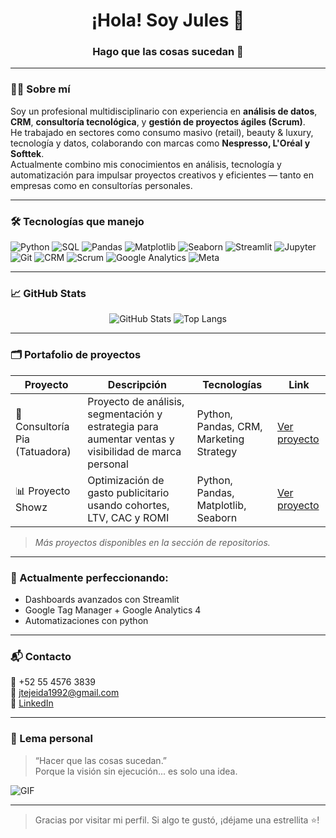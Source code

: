 <h1 align="center">¡Hola! Soy Jules 👋</h1>
<h3 align="center">Hago que las cosas sucedan 🚀</h3>

---

### 👨‍💻 Sobre mí

Soy un profesional multidisciplinario con experiencia en **análisis de datos**, **CRM**, **consultoría tecnológica**, y **gestión de proyectos ágiles (Scrum)**.  
He trabajado en sectores como consumo masivo (retail), beauty & luxury, tecnología y datos, colaborando con marcas como **Nespresso, L'Oréal y Softtek**.  
Actualmente combino mis conocimientos en análisis, tecnología y automatización para impulsar proyectos creativos y eficientes — tanto en empresas como en consultorías personales.

---

### 🛠️ Tecnologías que manejo

![Python](https://img.shields.io/badge/Python-3776AB?style=for-the-badge&logo=python&logoColor=white)
![SQL](https://img.shields.io/badge/SQL-003B57?style=for-the-badge&logo=postgresql&logoColor=white)
![Pandas](https://img.shields.io/badge/Pandas-150458?style=for-the-badge&logo=pandas&logoColor=white)
![Matplotlib](https://img.shields.io/badge/Matplotlib-11557C?style=for-the-badge)
![Seaborn](https://img.shields.io/badge/Seaborn-4B8BBE?style=for-the-badge)
![Streamlit](https://img.shields.io/badge/Streamlit-FF4B4B?style=for-the-badge&logo=streamlit&logoColor=white)
![Jupyter](https://img.shields.io/badge/Jupyter-F37626?style=for-the-badge&logo=jupyter&logoColor=white)
![Git](https://img.shields.io/badge/Git-F05032?style=for-the-badge&logo=git&logoColor=white)
![CRM](https://img.shields.io/badge/CRM-2E86C1?style=for-the-badge)
![Scrum](https://img.shields.io/badge/Scrum-6DB33F?style=for-the-badge)
![Google Analytics](https://img.shields.io/badge/Google_Analytics-E37400?style=for-the-badge&logo=googleanalytics&logoColor=white)
![Meta](https://img.shields.io/badge/Meta-0866FF?style=for-the-badge&logo=meta&logoColor=white)

---

### 📈 GitHub Stats

<p align="center">
  <img src="https://github-readme-stats.vercel.app/api?username=JulesTejeida&show_icons=true&theme=tokyonight" alt="GitHub Stats">
  <img src="https://github-readme-stats.vercel.app/api/top-langs/?username=JulesTejeida&layout=compact&theme=tokyonight" alt="Top Langs">
</p>

---

### 🗂️ Portafolio de proyectos

| Proyecto | Descripción | Tecnologías | Link |
|----------|-------------|-------------|------|
| 🎯 Consultoría Pia (Tatuadora) | Proyecto de análisis, segmentación y estrategia para aumentar ventas y visibilidad de marca personal | Python, Pandas, CRM, Marketing Strategy | [Ver proyecto](https://github.com/JulesTejeida/ConsultoriaPiaTattoArtist1) |
| 📊 Proyecto Showz | Optimización de gasto publicitario usando cohortes, LTV, CAC y ROMI | Python, Pandas, Matplotlib, Seaborn | [Ver proyecto](https://github.com/JulesTejeida/Proyecto_Showz) |

> *Más proyectos disponibles en la sección de repositorios.*

---

### 🧠 Actualmente perfeccionando:

- Dashboards avanzados con Streamlit
- Google Tag Manager + Google Analytics 4
- Automatizaciones con python

---

### 📬 Contacto

📱 +52 55 4576 3839  
📧 jtejeida1992@gmail.com  
🔗 [LinkedIn](https://www.linkedin.com/in/juliochdztejeida)

---

### 💬 Lema personal

> “Hacer que las cosas sucedan.”  
> Porque la visión sin ejecución... es solo una idea.

![GIF](https://media.giphy.com/media/hvRJCLFzcasrR4ia7z/giphy.gif)

---
> Gracias por visitar mi perfil. Si algo te gustó, ¡déjame una estrellita ⭐!
